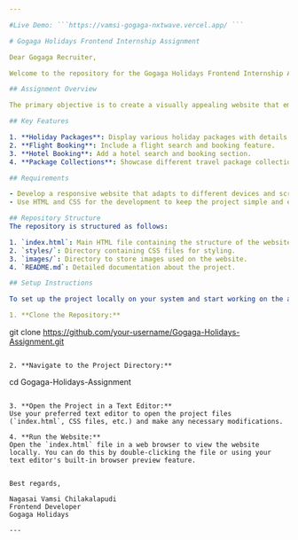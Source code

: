 ```yaml
---

#Live Demo: ```https://vamsi-gogaga-nxtwave.vercel.app/ ```

# Gogaga Holidays Frontend Internship Assignment

Dear Gogaga Recruiter,

Welcome to the repository for the Gogaga Holidays Frontend Internship Assignment! Below you'll find all the information you need to understand and complete this assignment successfully.

## Assignment Overview

The primary objective is to create a visually appealing website that embodies the essence of Gogaga Holidays while providing users with a seamless experience. The website should effectively showcase various features and offerings, including holiday packages, flight booking, hotel booking, and package collections.

## Key Features

1. **Holiday Packages**: Display various holiday packages with details.
2. **Flight Booking**: Include a flight search and booking feature.
3. **Hotel Booking**: Add a hotel search and booking section.
4. **Package Collections**: Showcase different travel package collections.

## Requirements

- Develop a responsive website that adapts to different devices and screen sizes.
- Use HTML and CSS for the development to keep the project simple and easily maintainable.

## Repository Structure
The repository is structured as follows:

1. `index.html`: Main HTML file containing the structure of the website.
2. `styles/`: Directory containing CSS files for styling.
3. `images/`: Directory to store images used on the website.
4. `README.md`: Detailed documentation about the project.

## Setup Instructions

To set up the project locally on your system and start working on the assignment, follow these steps:

1. **Clone the Repository:**
   ```
   git clone https://github.com/your-username/Gogaga-Holidays-Assignment.git
   ```

2. **Navigate to the Project Directory:**
   ```
   cd Gogaga-Holidays-Assignment
   ```

3. **Open the Project in a Text Editor:**
   Use your preferred text editor to open the project files (`index.html`, CSS files, etc.) and make any necessary modifications.

4. **Run the Website:**
   Open the `index.html` file in a web browser to view the website locally. You can do this by double-clicking the file or using your text editor's built-in browser preview feature.
   

Best regards,

Nagasai Vamsi Chilakalapudi
Frontend Developer
Gogaga Holidays

---
```

